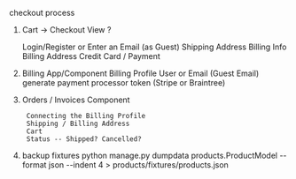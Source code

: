 checkout process

1. Cart -> Checkout View ?

    Login/Register or Enter an Email (as Guest)
    Shipping Address
    Billing Info
        Billing Address
        Credit Card / Payment
        
2. Billing App/Component
     Billing Profile
        User or Email (Guest Email)
        generate payment processor token (Stripe or Braintree)

3. Orders / Invoices Component

        Connecting the Billing Profile
        Shipping / Billing Address
        Cart
        Status -- Shipped? Cancelled?

4. backup fixtures     python manage.py dumpdata products.ProductModel --format json --indent 4 > products/fixtures/products.json